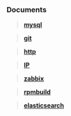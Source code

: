 ###  <i class="icon-file"></i> Documents

> [**mysql**](https://github.com/hwshang/doc.s/blob/master/mysql/readme.md)

> [**git**](https://github.com/hwshang/doc.s/blob/master/git/readme.md)

> [**http**](https://github.com/hwshang/doc.s/blob/master/http/readme.md)

> [**IP**](https://github.com/hwshang/doc.s/blob/master/IP/readme.md)

> [**zabbix**](https://github.com/hwshang/doc.s/blob/master/zabbix/readme.md)

> [**rpmbuild**](https://github.com/hwshang/doc.s/blob/master/rpmbuild/readme.md)

> [**elasticsearch**](elasticsearch/readme.md)
